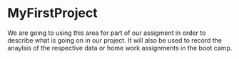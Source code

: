 # MyFirstProject
We are going to using this area for part of our assigment in order to describe what is going on in our project. It will also be used to record the anaylsis of the respective data or home work assignments in the boot camp.
